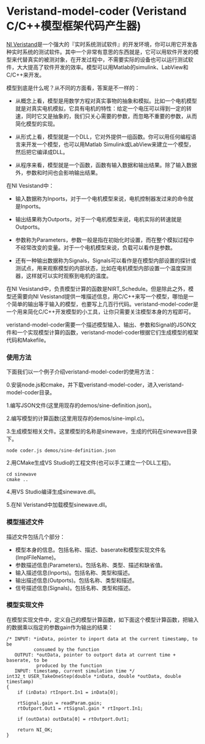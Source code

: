 # Veristand-model-coder (Veristand C/C++模型框架代码产生器)

[NI Veristand](http://www.ni.com/veristand/)是一个强大的『实时系统测试软件』的开发环境，你可以用它开发各种实时系统的测试软件。其中一个非常有意思的东西就是，它可以用软件开发的模型来代替真实的被测对象，在开发过程中，不需要实际的设备也可以运行测试软件，大大提高了软件开发的效率。模型可以用Matlab的simulink、LabView和C/C++来开发。

模型到底是什么呢？从不同的方面看，答案是不一样的：

* 从概念上看，模型是用数学方程对真实事物的抽象和模拟。比如一个电机模型就是对真实电机模拟，它具有电机的特性：给定一个电压可以得到一定的转速，同时它又是抽象的，我们只关心需要的参数，而忽略不重要的参数，从而简化模型的实现。

* 从形式上看，模型就是一个DLL，它对外提供一组函数。你可以用任何编程语言来开发一个模型，也可以用Matlab Simulink或LabView来建立一个模型，然后把它编译成DLL。

* 从程序来看，模型就是一个函数，函数有输入数据和输出结果。除了输入数据外，参数和时间也会影响输出结果。

在NI Vesistand中：

* 输入数据称为Inports，对于一个电机模型来说，电机控制器发过来的命令就是Inports。

* 输出结果称为Outports，对于一个电机模型来说，电机实际的转速就是Outports。

* 参数称为Parameters，参数一般是指在初始化时设置，而在整个模拟过程中不经常改变的变量。对于一个电机模型来说，负载可以看作是参数。

* 还有一种输出数据称为Signals，Signals可以看作是在模型内部设置的探针或测试点，用来观察模型的内部状态，比如在电机模型内部设置一个温度探测器，这样就可以实时观察到电机的温度。


在NI Vesistand中，负责模型计算的函数是NIRT_Schedule。但是除此之外，模型还需要向NI Vesistand提供一堆描述信息，用C/C++来写一个模型，哪怕是一个简单的输出等于输入的模型，也要写上几百行代码。veristand-model-coder是一个用来简化C/C++开发模型的小工具，让你只需要关注模型本身的方程即可。


veristand-model-coder需要一个描述模型输入、输出、参数和Signal的JSON文件和一个实现模型计算的函数，veristand-model-coder根据它们生成模型的框架代码和Makefile。

### 使用方法

下面我们以一个例子介绍veristand-model-coder的使用方法：

0.安装node.js和cmake，并下载veristand-model-coder，进入veristand-model-coder目录。

1.编写JSON文件(这里用现存的demos/sine-definition.json)。

2.编写模型的计算函数(这里用现存的demos/sine-impl.c)。

3.生成模型相关文件。这里模型的名称是sinewave，生成的代码在sinewave目录下。

```
node coder.js demos/sine-definition.json
```

2.用CMake生成VS Studio的工程文件(也可以手工建立一个DLL工程)。

```
cd sinewave
cmake ..
```

4.用VS Studio编译生成sinewave.dll。

5.在NI Veristand中加载模型sinewave.dll。

### 模型描述文件

描述文件包括几个部分：

* 模型本身的信息。包括名称、描述、baserate和模型实现文件名(ImplFileName)。
* 参数描述信息(Parameters)。包括名称、类型、描述和缺省值。
* 输入描述信息(Inports)。包括名称、类型和描述。
* 输出描述信息(Outports)。包括名称、类型和描述。
* 信号描述信息(Signals)。包括名称、类型和描述。


### 模型实现文件

在模型实现文件中，定义自己的模型计算函数，如下面这个模型计算函数，把输入的数据乘以指定的参数gain作为输出的结果：

```
/* INPUT: *inData, pointer to inport data at the current timestamp, to be 
  	      consumed by the function
   OUTPUT: *outData, pointer to outport data at current time + baserate, to be
  	       produced by the function
   INPUT: timestamp, current simulation time */
int32_t USER_TakeOneStep(double *inData, double *outData, double timestamp) 
{
	if (inData) rtInport.In1 = inData[0];

	rtSignal.gain = readParam.gain;
	rtOutport.Out1 = rtSignal.gain * rtInport.In1;			
	
	if (outData) outData[0] = rtOutport.Out1;	
	
	return NI_OK;
}
```














